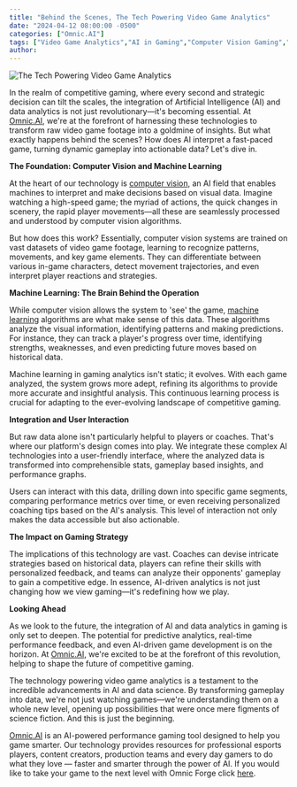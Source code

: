 ```yaml
---
title: "Behind the Scenes, The Tech Powering Video Game Analytics"
date: "2024-04-12 08:00:00 -0500"
categories: ["Omnic.AI"]
tags: ["Video Game Analytics","AI in Gaming","Computer Vision Gaming","Machine Learning in Video Games","Gaming Data Analysis","Esports Analytics""AI-Powered Gaming Insights","Advanced Gaming Strategies","AI Gaming Technology","Video Game Performance Metrics"]
author:
---
```


![The Tech Powering Video Game Analytics](/2024-04-12-Behind-the-Scenes-The-Tech-Powering-Video-Game-Analytics.png)

In the realm of competitive gaming, where every second and strategic decision can tilt the scales, the integration of Artificial Intelligence (AI) and data analytics is not just revolutionary—it's becoming essential. At [Omnic.AI](https://www.omnic.ai/), we're at the forefront of harnessing these technologies to transform raw video game footage into a goldmine of insights. But what exactly happens behind the scenes? How does AI interpret a fast-paced game, turning dynamic gameplay into actionable data? Let's dive in.

**The Foundation: Computer Vision and Machine Learning**

At the heart of our technology is [computer vision](https://en.wikipedia.org/wiki/Computer_vision), an AI field that enables machines to interpret and make decisions based on visual data. Imagine watching a high-speed game; the myriad of actions, the quick changes in scenery, the rapid player movements—all these are seamlessly processed and understood by computer vision algorithms.

But how does this work? Essentially, computer vision systems are trained on vast datasets of video game footage, learning to recognize patterns, movements, and key game elements. They can differentiate between various in-game characters, detect movement trajectories, and even interpret player reactions and strategies.

**Machine Learning: The Brain Behind the Operation**

While computer vision allows the system to 'see' the game, [machine learning](https://en.wikipedia.org/wiki/Machine_learning) algorithms are what make sense of this data. These algorithms analyze the visual information, identifying patterns and making predictions. For instance, they can track a player's progress over time, identifying strengths, weaknesses, and even predicting future moves based on historical data.

Machine learning in gaming analytics isn't static; it evolves. With each game analyzed, the system grows more adept, refining its algorithms to provide more accurate and insightful analysis. This continuous learning process is crucial for adapting to the ever-evolving landscape of competitive gaming.

**Integration and User Interaction**

But raw data alone isn't particularly helpful to players or coaches. That's where our platform's design comes into play. We integrate these complex AI technologies into a user-friendly interface, where the analyzed data is transformed into comprehensible stats, gameplay based insights, and performance graphs.

Users can interact with this data, drilling down into specific game segments, comparing performance metrics over time, or even receiving personalized coaching tips based on the AI's analysis. This level of interaction not only makes the data accessible but also actionable.

**The Impact on Gaming Strategy**

The implications of this technology are vast. Coaches can devise intricate strategies based on historical data, players can refine their skills with personalized feedback, and teams can analyze their opponents' gameplay to gain a competitive edge. In essence, AI-driven analytics is not just changing how we view gaming—it's redefining how we play.

**Looking Ahead**

As we look to the future, the integration of AI and data analytics in gaming is only set to deepen. The potential for predictive analytics, real-time performance feedback, and even AI-driven game development is on the horizon. At [Omnic.AI](https://www.omnic.ai/), we're excited to be at the forefront of this revolution, helping to shape the future of competitive gaming.

The technology powering video game analytics is a testament to the incredible advancements in AI and data science. By transforming gameplay into data, we're not just watching games—we're understanding them on a whole new level, opening up possibilities that were once mere figments of science fiction. And this is just the beginning.

[Omnic.AI](https://www.omnic.ai/) is an AI-powered performance gaming tool designed to help you game smarter. Our technology provides resources for professional esports players, content creators, production teams and every day gamers to do what they love — faster and smarter through the power of AI. If you would like to take your game to the next level with Omnic Forge click [here](https://forge.omnic.ai/).